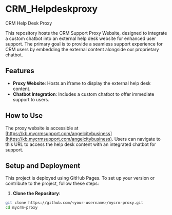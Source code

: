# CRM_Helpdeskproxy
CRM Help Desk Proxy

This repository hosts the CRM Support Proxy Website, designed to integrate a custom chatbot into an external help desk website for enhanced user support. The primary goal is to provide a seamless support experience for CRM users by embedding the external content alongside our proprietary chatbot.

## Features

- **Proxy Website**: Hosts an iframe to display the external help desk content.
- **Chatbot Integration**: Includes a custom chatbot to offer immediate support to users.

## How to Use

The proxy website is accessible at [https://kb.mycrmsupport.com/angelcitybusiness](https://kb.mycrmsupport.com/angelcitybusiness). Users can navigate to this URL to access the help desk content with an integrated chatbot for support.

## Setup and Deployment

This project is deployed using GitHub Pages. To set up your version or contribute to the project, follow these steps:

1. **Clone the Repository**: 

```bash
git clone https://github.com/<your-username>/mycrm-proxy.git
cd mycrm-proxy
